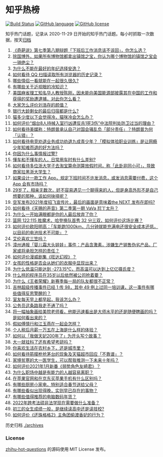 # 知乎热榜
[![Build Status](https://github.com/ToWeLong/zhihu-hot-questions/workflows/CI/badge.svg)](https://github.com/ToWeLong/zhihu-hot-questions/actions)
[![GitHub language](https://img.shields.io/badge/language-golang-orange.svg)](https://golang.org/)
[![GitHub license](https://img.shields.io/github/license/ToWeLong/zhihu-hot-questions)](https://github.com/ToWeLong/zhihu-hot-questions/blob/main/LICENSE)

知乎热门话题，记录从 2020-11-29 日开始的知乎热门话题。每小时抓取一次数据，按天[归档](./archives)

<!-- BEGIN -->

1. [《奇葩说》第七季第八期辩题「下班后工作消息该不该回」，你怎么选？](https://www.zhihu.com/question/439692187)
1. [除国博外，如果所有博物馆都拿出镇馆之宝，你认为哪个博物馆的镇馆之宝会一骑绝尘？](https://www.zhihu.com/question/439459795)
1. [为什么不能在最好的年纪选择安逸？](https://www.zhihu.com/question/433551479)
1. [如何看待 QQ 扫描读取所有浏览器的历史记录？](https://www.zhihu.com/question/439768601)
1. [哪些情侣一看就能在一起很久很久?](https://www.zhihu.com/question/309398217)
1. [有哪些关于近视眼的冷知识？](https://www.zhihu.com/question/437446126)
1. [美国麻省理工知名华人教授陈刚，因未能向美国能源部披露其在中国的工作和获得的奖励遭逮捕，对此你怎么看？](https://www.zhihu.com/question/439471910)
1. [大家怎么评价刘浩存的颜值？](https://www.zhihu.com/question/415082238)
1. [银行大龄剩女的最后归宿都是什么?](https://www.zhihu.com/question/429775260)
1. [猫多少度以下会觉得冷，猫咪冷会怎么办？](https://www.zhihu.com/question/418412189)
1. [如何评价“烟台8人持械入室行凶遭反杀1死3伤”中法院判处防卫过当的理由？](https://www.zhihu.com/question/439477371)
1. [如何看待美媒称：特朗普承认自己对国会骚乱负「部分责任」？特朗普为何「认错」？](https://www.zhihu.com/question/439017559)
1. [如何看待电竞劝退业务成功劝退九成青少年？「模拟体验职业训练」是让网瘾少年知难而退的好方法吗？](https://www.zhihu.com/question/439147407)
1. [你因为什么事情报过警?](https://www.zhihu.com/question/280643347)
1. [懂车和不懂车的人，日常用车时有什么差别?](https://www.zhihu.com/question/323302262)
1. [如何看待多位浙大学子去淘宝算命测算放假时间，称「此卦非同小可」，导致商家拉黑浙大学生？](https://www.zhihu.com/question/439266362)
1. [如果设计一款工作 App，规定下班时间不许发消息，或发消息需要付费，这个 App 会有市场吗？](https://www.zhihu.com/question/439733944)
1. [29岁了，相亲无数次，好不容易遇见一个聊得来的人，但是身高外形不是自己想要的那种，该如何抉择呢？](https://www.zhihu.com/question/422905675)
1. [空军发布2021年度招飞宣传片，最后的画面是意味着the NEXT 发布在即吗?](https://www.zhihu.com/question/438066522)
1. [如何看待《天赐的声音》第二季第一期 VaVa 怼丁太升？](https://www.zhihu.com/question/439590940)
1. [为什么一开始满眼都是你的人最后放弃了你？](https://www.zhihu.com/question/437654996)
1. [篮网 122:115 胜魔术，哈登换队首秀 32 分三双，如何评价这场比赛？](https://www.zhihu.com/question/439753832)
1. [如何评价欧阳明高：「车能跑1000km，几分钟就能充满电还很安全成本还低，以目前的电池技术不可能」？](https://www.zhihu.com/question/439729404)
1. [艾伦喜欢三笠吗？](https://www.zhihu.com/question/377333434)
1. [漳州通报「婴儿霜大头娃娃」事件：产品含激素，涉嫌生产销售伪劣产品，厂家或将承担怎样的责任？](https://www.zhihu.com/question/439761959)
1. [如何评价漫威剧集《旺达幻视》？](https://www.zhihu.com/question/436980136)
1. [女孩的性格是否会从她们的衣服中显现出来？](https://www.zhihu.com/question/421780799)
1. [为什么低温只能达到 -273.15℃，而高温可以达到上亿亿摄氏度？](https://www.zhihu.com/question/405858890)
1. [什么样的程序员在35岁以后依然被公司抢着要？](https://www.zhihu.com/question/437925439)
1. [为什么《王者荣耀》新赛季每一局的队友都很不正常？](https://www.zhihu.com/question/439581801)
1. [吉林超级传播事件已经 1 传 98，其中 49 例上过同一培训课，这一事件有哪些值得反思警醒的？](https://www.zhihu.com/question/439640554)
1. [室友每天早上都早起，我该怎么办？](https://www.zhihu.com/question/298972541)
1. [公务员这条路我走不通了吗？](https://www.zhihu.com/question/439192444)
1. [将一幅抽象画给美院老师看，他能迅速看出是大师水平的还是随便瞎画的吗？是如何看出来的？](https://www.zhihu.com/question/314754694)
1. [假如傅慎行和江玉燕在一起会怎样？](https://www.zhihu.com/question/437332248)
1. [个人税后月薪一万五在上海是什么样的体验？](https://www.zhihu.com/question/277693876)
1. [如何以「我做天妃200年了」为开头写个故事？](https://www.zhihu.com/question/432801454)
1. [大一就挂科了还有希望考研吗？](https://www.zhihu.com/question/408290593)
1. [你喜欢生活在农村乡下，还是城市里？](https://www.zhihu.com/question/438361121)
1. [如何看待筋膜枪抢茅台的现象及天猫超市回应「不靠谱」？](https://www.zhihu.com/question/439491902)
1. [家境贫寒的大一医学生，可以帮我推测一下未来十年吗？](https://www.zhihu.com/question/438901042)
1. [如何评价2021年1月新番《弱势角色友崎君》？](https://www.zhihu.com/question/438302755)
1. [为什么职场中越是有能力的人越容易离职？](https://www.zhihu.com/question/432260044)
1. [在苹果官网和在京东买苹果手机有什么区别吗？](https://www.zhihu.com/question/381430800)
1. [有哪些厨房小家电，特别适合春节送给父母？](https://www.zhihu.com/question/437321612)
1. [有哪些看似出现得晚，实则早已存在的事物？](https://www.zhihu.com/question/29201534)
1. [有哪些值得推荐的电脑数码年货？](https://www.zhihu.com/question/439295981)
1. [2022年跨考法硕非法学现在需要做什么准备？](https://www.zhihu.com/question/420580998)
1. [初三的女生成绩一般，是继续读高中还是读技校?](https://www.zhihu.com/question/438520346)
1. [如何评价《还珠格格2》主角团偷渡香妃的行为？](https://www.zhihu.com/question/269736720)

<!-- END -->

历史归档 [./archives](./archives)


### License
[zhihu-hot-questions](https://github.com/towelong/zhihu-hot-questions) 的源码使用 MIT License 发布。